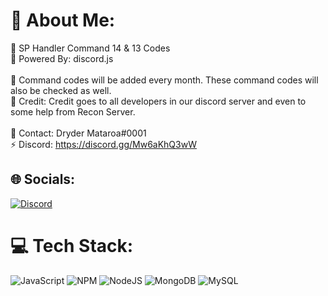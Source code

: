 # 💫 About Me:
🔭 SP Handler Command 14 & 13 Codes<br>👯 Powered By: discord.js<br><br>🤝 Command codes will be added every month. These command codes will also be checked as well.<br>🌱 Credit: Credit goes to all developers in our discord server and even to some help from Recon Server.<br><br>💬 Contact: Dryder Mataroa#0001<br>⚡ Discord: https://discord.gg/Mw6aKhQ3wW


## 🌐 Socials:
[![Discord](https://img.shields.io/badge/Discord-%237289DA.svg?logo=discord&logoColor=white)](https://discord.gg/https://discord.gg/Mw6aKhQ3wW) 

# 💻 Tech Stack:
![JavaScript](https://img.shields.io/badge/javascript-%23323330.svg?style=for-the-badge&logo=javascript&logoColor=%23F7DF1E) ![NPM](https://img.shields.io/badge/NPM-%23000000.svg?style=for-the-badge&logo=npm&logoColor=white) ![NodeJS](https://img.shields.io/badge/node.js-6DA55F?style=for-the-badge&logo=node.js&logoColor=white) ![MongoDB](https://img.shields.io/badge/MongoDB-%234ea94b.svg?style=for-the-badge&logo=mongodb&logoColor=white) ![MySQL](https://img.shields.io/badge/mysql-%2300f.svg?style=for-the-badge&logo=mysql&logoColor=white)

<!-- Proudly created with GPRM ( https://gprm.itsvg.in ) -->